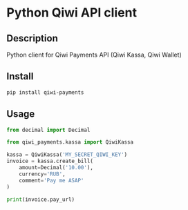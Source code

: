 # Python Qiwi API client

## Description
Python client for Qiwi Payments API (Qiwi Kassa, Qiwi Wallet)

## Install
```bash
pip install qiwi-payments
```

## Usage
```python
from decimal import Decimal

from qiwi_payments.kassa import QiwiKassa

kassa = QiwiKassa('MY_SECRET_QIWI_KEY')
invoice = kassa.create_bill(
    amount=Decimal('10.00'),
    currency='RUB',
    comment='Pay me ASAP'
)

print(invoice.pay_url)
```
